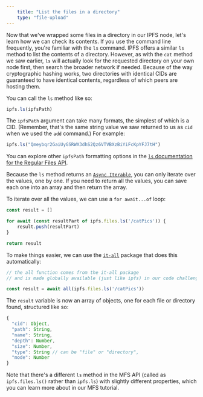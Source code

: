 ```yaml
---
    title: "List the files in a directory"
    type: "file-upload"
---
```


Now that we've wrapped some files in a directory in our IPFS node, let's learn how we can check its contents. If you use the command line frequently, you're familiar with the `ls` command. IPFS offers a similar `ls` method to list the contents of a directory. However, as with the `cat` method we saw earlier, `ls` will actually look for the requested directory on your own node first, then search the broader network if needed. Because of the way cryptographic hashing works, two directories with identical CIDs are guaranteed to have identical contents, regardless of which peers are hosting them.

You can call the `ls` method like so:

```javascript
ipfs.ls(ipfsPath)
```

The `ipfsPath` argument can take many formats, the simplest of which is a CID. (Remember, that's the same string value we saw returned to us as `cid` when we used the `add` command.) For example:

```javascript
ipfs.ls("Qmeybqr2GaiUyGSRWX3dhS2Qz6VTVBXzBiYiFcKpYFJ7tH")
```

You can explore other `ipfsPath` formatting options in the [`ls` documentation for the Regular Files API](https://github.com/ipfs/interface-js-ipfs-core/blob/master/SPEC/FILES.md#ls).

Because the `ls` method returns an [`Async Iterable`](https://developer.mozilla.org/en-US/docs/Web/JavaScript/Reference/Statements/for-await...of), you can only iterate over the values, one by one. If you need to return all the values, you can save each one into an array and then return the array.

To iterate over all the values, we can use a `for await...of` loop:

```javascript
const result = []

for await (const resultPart of ipfs.files.ls('/catPics')) {
    result.push(resultPart)
}

return result
```

To make things easier, we can use the [`it-all`](https://www.npmjs.com/package/it-all) package that does this automatically:

```javascript
// the all function comes from the it-all package
// and is made globally available (just like ipfs) in our code challenges

const result = await all(ipfs.files.ls('/catPics'))
```

The `result` variable is now an array of objects, one for each file or directory found, structured like so:

```javascript
{
  "cid": Object,
  "path": String,
  "name": String,
  "depth": Number,
  "size": Number,
  "type": String // can be "file" or "directory",
  "mode": Number
}
```


Note that there's a different `ls` method in the MFS API (called as `ipfs.files.ls()` rather than `ipfs.ls`) with slightly different properties, which you can learn more about in our MFS tutorial.
